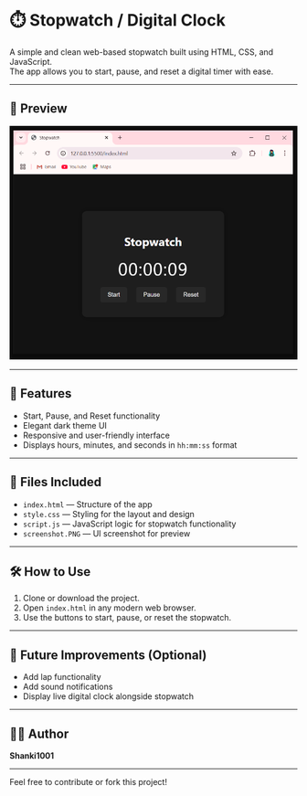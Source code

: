 # ⏱️ Stopwatch / Digital Clock

A simple and clean web-based stopwatch built using HTML, CSS, and JavaScript.  
The app allows you to start, pause, and reset a digital timer with ease.

---

## 📸 Preview

![Stopwatch UI Screenshot](screenshot.PNG)

---

## 🚀 Features

- Start, Pause, and Reset functionality
- Elegant dark theme UI
- Responsive and user-friendly interface
- Displays hours, minutes, and seconds in `hh:mm:ss` format

---

## 📂 Files Included

- `index.html` — Structure of the app
- `style.css` — Styling for the layout and design
- `script.js` — JavaScript logic for stopwatch functionality
- `screenshot.PNG` — UI screenshot for preview

---

## 🛠️ How to Use

1. Clone or download the project.
2. Open `index.html` in any modern web browser.
3. Use the buttons to start, pause, or reset the stopwatch.

---

## 📌 Future Improvements (Optional)

- Add lap functionality
- Add sound notifications
- Display live digital clock alongside stopwatch

---

## 🧑‍💻 Author

**Shanki1001**

---

Feel free to contribute or fork this project!
